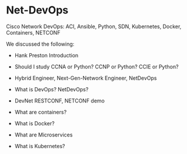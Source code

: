 # Net-DevOps
Cisco Network DevOps: ACI, Ansible, Python, SDN, Kubernetes, Docker, Containers, NETCONF

We discussed the following:

+ Hank Preston Introduction

+ Should I study CCNA or Python? CCNP or Python? CCIE or Python?

+ Hybrid Engineer, Next-Gen-Network Engineer, NetDevOps

+ What is DevOps? NetDevOps?

+ DevNet RESTCONF, NETCONF demo

+ What are containers?

+ What is Docker?

+ What are Microservices

+ What is Kubernetes?



